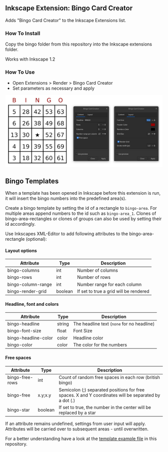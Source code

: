 ## Inkscape Extension: Bingo Card Creator

Adds "Bingo Card Creator" to the Inkscape Extensions list.

### How To Install

Copy the bingo folder from this repository into the Inkscape extensions folder.

Works with Inkscape 1.2

### How To Use

* Open Extensions > Render > Bingo Card Creator
* Set parameters as necessary and apply

![Bingo params preview](resources/preview.jpg)

## Bingo Templates

When a template has been opened in Inkscape before this extension is run, it will insert the bingo numbers into the predefined area(s).

Create a bingo template by setting the id of a rectangle to `bingo-area`. For multiple areas append numbers to the id such as `bingo-area_1`. Clones of bingo-area-rectangles or clones of groups can also be used by setting their id accordingly.

Use Inkscapes XML-Editor to add following attributes to the bingo-area-rectangle (optional):

#### Layout options

|Attribute           |Type   |Description
|--------------------|-------|-----------|
|bingo-columns       |int    |Number of columns
|bingo-rows          |int    |Number of rows
|bingo-column-range  |int    |Number range for each column
|bingo-render-grid   |boolean|If set to true a grid will be rendered

#### Headline, font and colors

|Attribute           |Type   |Description
|--------------------|-------|-----------|
|bingo-headline      |string |The headline text (`none` for no headline)
|bingo-font-size     |float  |Font Size
|bingo-headline-color|color  |Headline color
|bingo-color         |color  |The color for the numbers

#### Free spaces

|Attribute           |Type   |Description
|--------------------|-------|-----------|
|bingo-free-rows     |int    |Count of random free spaces in each row (british bingo)
|bingo-free          |x.y;x.y|Semicolon (;) separated positions for free spaces. X and Y coordinates will be separated by a dot (.)
|bingo-star          |boolean|If set to true, the number in the center will be replaced by a star

If an attribute remains undefined, settings from user input will apply. Attributes will be carried over to subsequent areas - until overwritten.

For a better understanding have a look at the [template example file](resources/template_example.svg) in this repository.